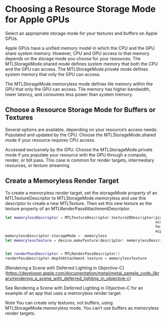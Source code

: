 # Choosing a Resource Storage Mode for Apple GPUs
Select an appropriate storage mode for your textures and buffers on Apple GPUs.

Apple GPUs have a unified memory model in which the CPU and the GPU share system memory.
However, CPU and GPU access to that memory depends on the storage mode you choose for your resources.
The MTLStorageMode.shared mode defines system memory that both the CPU and the GPU can access.
The MTLStorageMode.private mode defines system memory that only the GPU can access.

The MTLStorageMode.memoryless mode defines tile memory within the GPU that only the GPU can access.
Tile memory has higher bandwidth, lower latency, and consumes less power than system memory.

## Choose a Resource Storage Mode for Buffers or Textures
Several options are available, depending on your resource’s access needs:
Populated and updated by the CPU. Choose the MTLStorageMode.shared mode if your resource requires CPU access.

Accessed exclusively by the GPU. Choose the MTLStorageMode.private mode
if you populate your resource with the GPU through a compute, render, or blit pass.
This case is common for render targets, intermediary resources, or texture streaming.


## Create a Memoryless Render Target
To create a memoryless render target,
set the storageMode property of an MTLTextureDescriptor to MTLStorageMode.memoryless
and use this descriptor to create a new MTLTexture.
Then set this new texture as the texture property of an MTLRenderPassAttachmentDescriptor.

```Swift
let memorylessDescriptor = MTLTextureDescriptor.texture2DDescriptor(pixelFormat: .r16Float,
                                                                    width: 256,
                                                                    height: 256,
                                                                    mipmapped: true)
memorylessDescriptor.storageMode = .memoryless
let memorylessTexture = device.makeTexture(descriptor: memorylessDescriptor)


let renderPassDescriptor = MTLRenderPassDescriptor()
renderPassDescriptor.depthAttachment.texture = memorylessTexture
```

[Rendering a Scene with Deferred Lighting in Objective-C]
(https://developer.apple.com/documentation/metal/metal_sample_code_library/rendering_a_scene_with_deferred_lighting_in_objective-c)

See Rendering a Scene with Deferred Lighting in Objective-C
for an example of an app that uses a memoryless render target.

Note
You can create only textures, not buffers, using MTLStorageMode.memoryless mode.
You can’t use buffers as memoryless render targets.
